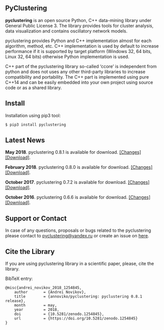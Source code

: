 ## PyClustering

**pyclustering** is an open source Python, C++ data-mining library under General Public License 3. The library provides tools for cluster analysis, data visualization and contains oscillatory network models.

pyclustering provides Python and C++ implementation almost for each algorithm, method, etc. C++ implementation is used by default to increase performance if it is supported by target platform (Windows 32, 64 bits, Linux 32, 64 bits) otherwise Python implementation is used.

C++ part of the pyclustering library so-called ‘ccore’ is independent from python and does not uses any other third-party libraries to increase compatibility and portability. The C++ part is implemented using pure C++14 and can be easily embedded into your own project using source code or as a shared library.

## Install

Installation using pip3 tool:
```bash
$ pip3 install pyclustering
```

## Latest News

**May 2018**. pyclustering 0.8.1 is available for download. [[Changes]](https://github.com/annoviko/pyclustering/releases/tag/0.8.1) [[Download]](https://files.pythonhosted.org/packages/45/e2/e5b3cd92fb6dbb6539bdacbbf88593b93e728eb8ea3b832f137dc591709c/pyclustering-0.8.1.tar.gz).

**February 2018**. pyclustering 0.8.0 is available for download. [[Changes]](https://github.com/annoviko/pyclustering/releases/tag/0.8.0) [[Download]](https://files.pythonhosted.org/packages/d0/22/50ed2e0a951a0cb710f17f04d0ccb0e42aeb47fda3e4f0757ec39a1c6392/pyclustering-0.8.0.tar.gz).

**October 2017**. pyclustering 0.7.2 is available for download. [[Changes]](https://github.com/annoviko/pyclustering/releases/tag/0.7.0) [[Download]](https://files.pythonhosted.org/packages/4c/ae/3f884451ed99e47b45535bd8699212cc023092ad8109d1a34cf9b0b2ca9f/pyclustering-0.7.2.tar.gz).

**October 2016**. pyclustering 0.6.6 is available for download. [[Changes]](https://github.com/annoviko/pyclustering/releases/tag/0.6.6) [[Download]](https://files.pythonhosted.org/packages/b4/e1/cc768d79efee4d17901bb7ad58cb4d3e8acc25ffb761b59a42321f95f65b/pyclustering-0.6.6.tar.gz).

## Support or Contact

In case of any questions, proposals or bugs related to the pyclustering please contact to pyclustering@yandex.ru or create an issue on [here](https://github.com/annoviko/pyclustering/issues/new).

## Cite the Library

If you are using pyclustering library in a scientific paper, please, cite the library.

BibTeX entry:
```
@misc{andrei_novikov_2018_1254845,
    author       = {Andrei Novikov},
    title        = {annoviko/pyclustering: pyclustering 0.8.1 release},
    month        = may,
    year         = 2018,
    doi          = {10.5281/zenodo.1254845},
    url          = {https://doi.org/10.5281/zenodo.1254845}
}
```
